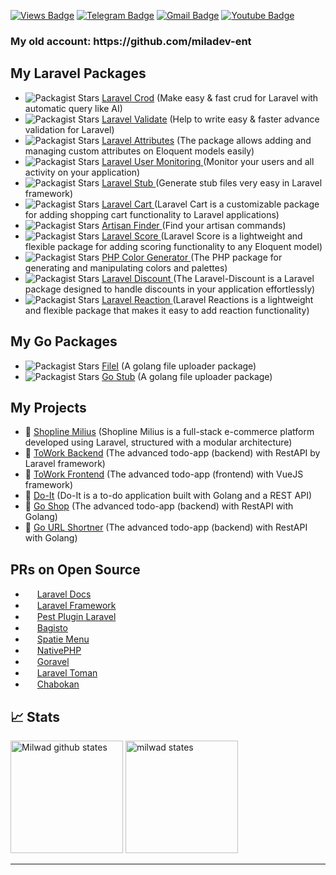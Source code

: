 [![Views Badge](https://komarev.com/ghpvc/?username=milwad-dev)](https://github.com/milwad-dev)
[![Telegram Badge](https://img.shields.io/badge/-Telegram-blue?style=flat&logo=telegram&logoColor=white&link=https://t.me/milwad84dev/)](https://t.me/milwad84dev/)
[![Gmail Badge](https://img.shields.io/badge/-milwad.dev@gmail.com-c14438?style=flat&logo=Gmail&logoColor=white&link=mailto:milwad.dev@gmail.com)](mailto:milwad.dev@gmail.com)
[![Youtube Badge](https://img.shields.io/badge/-Youtube-red?style=flat&logo=youtube&logoColor=white&link=https://www.youtube.com/@milwad)]([https://t.me/milwad84dev/](https://www.youtube.com/@milwad))

<h3>
My old account: https://github.com/miladev-ent
</h3>

## My Laravel Packages
 - <img alt="Packagist Stars" src="https://img.shields.io/packagist/stars/milwad/laravel-crod"> <a href="https://github.com/milwad-dev/laravel-crod">  Laravel Crod</a> (Make easy & fast crud for Laravel with automatic query like AI)
 - <img alt="Packagist Stars" src="https://img.shields.io/packagist/stars/milwad/laravel-validate"> <a href="https://github.com/milwad-dev/laravel-validate">  Laravel Validate</a> (Help to write easy & faster advance validation for Laravel)
 - <img alt="Packagist Stars" src="https://img.shields.io/packagist/stars/milwad/laravel-attributes"> <a href="https://github.com/milwad-dev/laravel-attributes">  Laravel Attributes</a> (The package allows adding and managing custom attributes on Eloquent models easily)
 - <img alt="Packagist Stars" src="https://img.shields.io/packagist/stars/binafy/laravel-user-monitoring"> <a href="https://github.com/binafy/laravel-user-monitoring">  Laravel User Monitoring </a> (Monitor your users and all activity on your application)
 - <img alt="Packagist Stars" src="https://img.shields.io/packagist/stars/binafy/laravel-stub"> <a href="https://github.com/binafy/laravel-stub">  Laravel Stub </a> (Generate stub files very easy in Laravel framework)
 - <img alt="Packagist Stars" src="https://img.shields.io/packagist/stars/binafy/laravel-cart"> <a href="https://github.com/binafy/laravel-cart">  Laravel Cart </a> (Laravel Cart is a customizable package for adding shopping cart functionality to Laravel applications)
 - <img alt="Packagist Stars" src="https://img.shields.io/packagist/stars/binafy/artisan-finder"> <a href="https://github.com/binafy/artisan-finder">  Artisan Finder </a> (Find your artisan commands)
 - <img alt="Packagist Stars" src="https://img.shields.io/packagist/stars/binafy/laravel-score"> <a href="https://github.com/binafy/laravel-score">  Laravel Score </a> (Laravel Score is a lightweight and flexible package for adding scoring functionality to any Eloquent model)
 - <img alt="Packagist Stars" src="https://img.shields.io/packagist/stars/binafy/laravel-score"> <a href="https://github.com/binafy/php-color-generator">  PHP Color Generator </a> (The PHP package for generating and manipulating colors and palettes)
 - <img alt="Packagist Stars" src="https://img.shields.io/packagist/stars/binafy/laravel-discount"> <a href="https://github.com/binafy/laravel-discount">  Laravel Discount </a> (The Laravel-Discount is a Laravel package designed to handle discounts in your application effortlessly)
 - <img alt="Packagist Stars" src="https://img.shields.io/packagist/stars/binafy/laravel-reactions"> <a href="https://github.com/binafy/laravel-reactions">  Laravel Reaction </a> (Laravel Reactions is a lightweight and flexible package that makes it easy to add reaction functionality)

## My Go Packages
 - <img alt="Packagist Stars" src="https://img.shields.io/github/stars/milwad-dev/filei"> <a href="https://github.com/milwad-dev/filei">  FileI</a> (A golang file uploader package)
 - <img alt="Packagist Stars" src="https://img.shields.io/github/stars/milwad-dev/filei"> <a href="https://github.com/binafy/go-stub">  Go Stub</a> (A golang file uploader package)

 ## My Projects
  - 🎁 <a href="https://github.com/milwad-dev/shopline-milius"> Shopline Milius</a> (Shopline Milius is a full-stack e-commerce platform developed using Laravel, structured with a modular architecture)
  - 🎁 <a href="https://github.com/milwad-dev/towork-backend"> ToWork Backend</a> (The advanced todo-app (backend) with RestAPI by Laravel framework)
  - 🎁 <a href="https://github.com/milwad-dev/towork-frontend"> ToWork Frontend</a> (The advanced todo-app (frontend) with VueJS framework)
  - 🎁 <a href="https://github.com/milwad-dev/do-it"> Do-It</a> (Do-It is a to-do application built with Golang and a REST API)
  - 🎁 <a href="https://github.com/milwad-dev/go-shop"> Go Shop</a> (The advanced todo-app (backend) with RestAPI with Golang)
  - 🎁 <a href="https://github.com/milwad-dev/go-shop"> Go URL Shortner</a> (The advanced todo-app (backend) with RestAPI with Golang)

## PRs on Open Source

- <img src="https://laravel.com/img/logomark.min.svg" width="15"> [Laravel Docs](https://github.com/laravel/docs/pulls?q=is%3Amerged+is%3Apr+author%3Amilwad-dev) <br>
- <img src="https://laravel.com/img/logomark.min.svg" width="15"> [Laravel Framework](https://github.com/laravel/framework/pulls?q=is%3Amerged+is%3Apr+author%3Amilwad-dev) <br>
- <img src="https://pestphp.com/www/assets/logo.svg" width="15">  [Pest Plugin Laravel](https://github.com/pestphp/pest-plugin-laravel/pulls?q=is%3Amerged+is%3Apr+author%3Amilwad-dev) <br>
- <img src="https://avatars.githubusercontent.com/u/43133047?s=200&v=4" width="15"> [Bagisto](https://github.com/bagisto/bagisto/pulls?q=is%3Amerged+is%3Apr+author%3Amilwad-dev ) <br>
- <img src="https://avatars.githubusercontent.com/u/7535935?s=200&v=4" width="15"> [Spatie Menu](https://github.com/spatie/menu/pulls?q=is%3Apr+author%3Amilwad-dev) <br>
- <img src="https://avatars.githubusercontent.com/u/130286900?s=200&v=4" width="15"> [NativePHP](https://github.com/nativephp/laravel/pulls?q=is%3Apr+author%3Amilwad-dev)
- <img src="https://www.goravel.dev/logo-mini.png" width="15">  [Goravel](https://github.com/goravel/framework/pulls?q=is%3Apr+author%3Amilwad-dev+is%3Amerged)
- <img src="https://github.com/evryn/laravel-toman/raw/master/docs/_media/logo.png" width="15">  [Laravel Toman](https://github.com/evryn/laravel-toman/pulls?q=is%3Apr+is%3Amerged+author%3Amilwad-dev+)
- <img src="https://avatars.githubusercontent.com/u/85696256?s=200&v=4" width="15">  [Chabokan](https://github.com/chabokan/docs/pulls?q=is%3Apr+is%3Amerged+author%3Amilwad-dev)

## 📈 Stats

<img src="https://github-readme-stats.vercel.app/api?username=milwad-dev&show_icons=true&hide_border=true" alt="Milwad github states" height="180" /> <img src="https://github-readme-stats.vercel.app/api/top-langs/?username=milwad-dev&layout=compact&theme=vision-friendly-dark" alt="milwad states" height="180" />

<hr>
